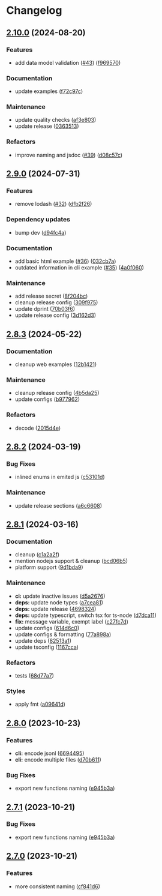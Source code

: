 # Changelog

## [2.10.0](https://github.com/xseman/bysquare/compare/v2.9.0...v2.10.0) (2024-08-20)


### Features

* add data model validation ([#43](https://github.com/xseman/bysquare/issues/43)) ([f969570](https://github.com/xseman/bysquare/commit/f9695706820308eeaf9b3dde6b97e4ad240d7c03))


### Documentation

* update examples ([f72c97c](https://github.com/xseman/bysquare/commit/f72c97c51f3077dd4f20c2c54f40cfca72386f02))


### Maintenance

* update quality checks ([af3e803](https://github.com/xseman/bysquare/commit/af3e803ae45169757da1d9caef3d76ed41f50e10))
* update release ([0363513](https://github.com/xseman/bysquare/commit/0363513bc5cf65891d1ce7a50425246f27320fab))


### Refactors

* improve naming and jsdoc ([#39](https://github.com/xseman/bysquare/issues/39)) ([d08c57c](https://github.com/xseman/bysquare/commit/d08c57c2b31c756b6762db4cd3afc45d10014054))

## [2.9.0](https://github.com/xseman/bysquare/compare/v2.8.3...v2.9.0) (2024-07-31)


### Features

* remove lodash ([#32](https://github.com/xseman/bysquare/issues/32)) ([dfb2f26](https://github.com/xseman/bysquare/commit/dfb2f26151b0bcb4dbf753e17ddd675e29c9a16a))


### Dependency updates

* bump dev ([d94fc4a](https://github.com/xseman/bysquare/commit/d94fc4a20345fad066ef120e29b4e5decead5366))


### Documentation

* add basic html example ([#36](https://github.com/xseman/bysquare/issues/36)) ([032cb7a](https://github.com/xseman/bysquare/commit/032cb7a0b4ea2a6e31044410d761c627f82844ea))
* outdated information in cli example ([#35](https://github.com/xseman/bysquare/issues/35)) ([4a0f060](https://github.com/xseman/bysquare/commit/4a0f0603b1299d1c000dbd8b6c26171c6922b565))


### Maintenance

* add release secret ([8f204bc](https://github.com/xseman/bysquare/commit/8f204bc9d486ba3d46604fe664d712513b72341c))
* cleanup release config ([309f975](https://github.com/xseman/bysquare/commit/309f9753596ac1b3d6e25c2a4253ef1b5ef90b60))
* update dprint ([70b03f6](https://github.com/xseman/bysquare/commit/70b03f6f84567b930af7c2b39a368172c358ed73))
* update release config ([3d162d3](https://github.com/xseman/bysquare/commit/3d162d3e856d76490801df5669b417296ddc5fb0))

## [2.8.3](https://github.com/xseman/bysquare/compare/v2.8.2...v2.8.3) (2024-05-22)


### Documentation

* cleanup web examples ([12b1421](https://github.com/xseman/bysquare/commit/12b14213ee9fe5fd32c9056c06b6eb6008fb262e))


### Maintenance

* cleanup release config ([4b5da25](https://github.com/xseman/bysquare/commit/4b5da253c77c61780cd2648d4949cb761e1c7e50))
* update configs ([b977962](https://github.com/xseman/bysquare/commit/b9779624a9af701d89d052badeacdba59ef4f1e8))


### Refactors

* decode ([2015d4e](https://github.com/xseman/bysquare/commit/2015d4e2e5dd498852b9d02dfca5154fa56c42e3))

## [2.8.2](https://github.com/xseman/bysquare/compare/v2.8.1...v2.8.2) (2024-03-19)


### Bug Fixes

* inlined enums in emited js ([c53101d](https://github.com/xseman/bysquare/commit/c53101d0faa02d1899f42ce9dcdbe6eff907a2f4))


### Maintenance

* update release sections ([a6c6608](https://github.com/xseman/bysquare/commit/a6c6608e90251c1c3194cf0f5362af0a3e0d5734))

## [2.8.1](https://github.com/xseman/bysquare/compare/v2.8.0...v2.8.1) (2024-03-16)


### Documentation

* cleanup ([c1a2a2f](https://github.com/xseman/bysquare/commit/c1a2a2fb1e8e4188388856dbdba75e6d51a8207d))
* mention nodejs support & cleanup ([bcd06b5](https://github.com/xseman/bysquare/commit/bcd06b5af6d59a2de500ebf703cfd204c1633f76))
* platform support ([9d1bda9](https://github.com/xseman/bysquare/commit/9d1bda942f5f86b0fdcc75ef1b01451869e7fa4f))


### Maintenance

* **ci:** update inactive issues ([d5a2676](https://github.com/xseman/bysquare/commit/d5a267634602e389c815f57d04804fad65ef9300))
* **deps:** update node types ([a7cea81](https://github.com/xseman/bysquare/commit/a7cea81f38449c79ead92ab5ed6b4b85cdacb484))
* **deps:** update release ([4698324](https://github.com/xseman/bysquare/commit/469832474eb558af755e9b583ef101e1e2ebf0be))
* **deps:** update typescript, switch tsx for ts-node ([d7dca11](https://github.com/xseman/bysquare/commit/d7dca11ace5e49aac61b53da58094cd9856e7476))
* **fix:** message variable, exempt label ([c27fc7d](https://github.com/xseman/bysquare/commit/c27fc7db89d0e2ebdab2ee08c2c430bb22f0ddb2))
* update configs ([614d6c0](https://github.com/xseman/bysquare/commit/614d6c00b3d2fcb5a2743d2134554e389463e09d))
* update configs & formatting ([77a898a](https://github.com/xseman/bysquare/commit/77a898a75bb62fa1cf973af604f16576566cece5))
* update deps ([82513a1](https://github.com/xseman/bysquare/commit/82513a1439dfe2f832f24dd6a0999d07b9092df9))
* update tsconfig ([1167cca](https://github.com/xseman/bysquare/commit/1167ccaeb8277b2e6db0d230644a09737f25c96a))


### Refactors

* tests ([68d77a7](https://github.com/xseman/bysquare/commit/68d77a76cbd0bf334b25ca861e56165bddc6968f))


### Styles

* apply fmt ([a09641d](https://github.com/xseman/bysquare/commit/a09641d0343328c4dee16ce7a776d4660ae6dab9))

## [2.8.0](https://github.com/xseman/bysquare/compare/v2.7.0...v2.8.0) (2023-10-23)


### Features

* **cli:** encode jsonl ([6694495](https://github.com/xseman/bysquare/commit/669449522634659920f1811e6f731db0a695e163))
* **cli:** encode multiple files ([d70b611](https://github.com/xseman/bysquare/commit/d70b611c8e0a01dc3cd5b0a3783fe3b2b30ed54d))


### Bug Fixes

* export new functions naming ([e945b3a](https://github.com/xseman/bysquare/commit/e945b3a188c76cf75fba1d4b64c7b72402299b1e))

## [2.7.1](https://github.com/xseman/bysquare/compare/v2.7.0...v2.7.1) (2023-10-21)


### Bug Fixes

* export new functions naming ([e945b3a](https://github.com/xseman/bysquare/commit/e945b3a188c76cf75fba1d4b64c7b72402299b1e))

## [2.7.0](https://github.com/xseman/bysquare/compare/v2.6.0...v2.7.0) (2023-10-21)


### Features

* more consistent naming ([cf841d6](https://github.com/xseman/bysquare/commit/cf841d621e6245b70f545d57a504f4515debd4e9))
